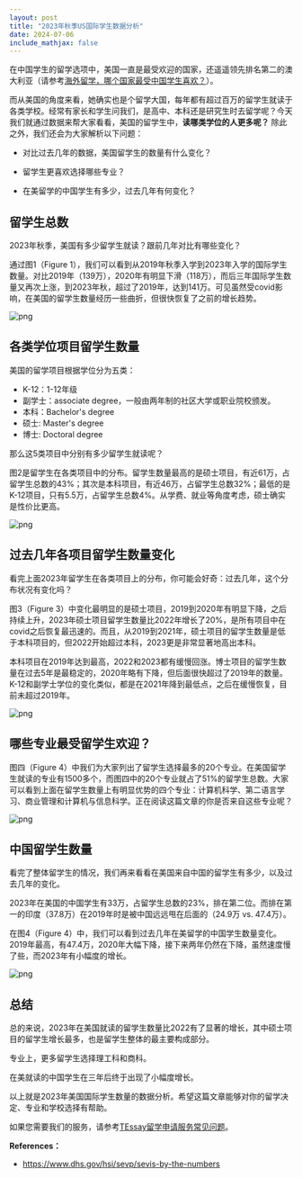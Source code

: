 ```yaml
---
layout: post
title: "2023年秋季US国际学生数据分析"
date: 2024-07-06
include_mathjax: false
---
```

在中国学生的留学选项中，美国一直是最受欢迎的国家，还遥遥领先排名第二的澳大利亚（请参考[海外留学，哪个国家最受中国学生喜欢？](https://tessay.org/blog/2024/01/20/chinese-students-favorite-destination-for-studying-abroad)）。

而从美国的角度来看，她确实也是个留学大国，每年都有超过百万的留学生就读于各类学校。经常有家长和学生问我们，是高中、本科还是研究生时去留学呢？今天我们就通过数据来帮大家看看，美国的留学生中，**读哪类学位的人更多呢？** 除此之外，我们还会为大家解析以下问题：

+ 对比过去几年的数据，美国留学生的数量有什么变化？

+ 留学生更喜欢选择哪些专业？

+ 在美留学的中国学生有多少，过去几年有何变化？

## 留学生总数 ##

2023年秋季，美国有多少留学生就读？跟前几年对比有哪些变化？

通过图1（Figure 1），我们可以看到从2019年秋季入学到2023年入学的国际学生数量。对比2019年（139万），2020年有明显下滑（118万），而后三年国际学生数量又再次上涨，到2023年秋，超过了2019年，达到141万。可见虽然受covid影响，在美国的留学生数量经历一些曲折，但很快恢复了之前的增长趋势。


    
![png](/assets/images/2024-07-06-2023-fall-international-admission-analytics_files/2024-07-06-2023-fall-international-admission-analytics_4_0.png)
    


## 各类学位项目留学生数量 ##

美国的留学项目根据学位分为五类：

+ K-12：1-12年级
+ 副学士：associate degree，一般由两年制的社区大学或职业院校颁发。
+ 本科：Bachelor's degree
+ 硕士: Master's degree
+ 博士: Doctoral degree

那么这5类项目中分别有多少留学生就读呢？

图2是留学生在各类项目中的分布。留学生数量最高的是硕士项目，有近61万，占留学生总数的43%；其次是本科项目，有近46万，占留学生总数32%；最低的是K-12项目，只有5.5万，占留学生总数4%。从学费、就业等角度考虑，硕士确实是性价比更高。


    
![png](/assets/images/2024-07-06-2023-fall-international-admission-analytics_files/2024-07-06-2023-fall-international-admission-analytics_6_0.png)
    


## 过去几年各项目留学生数量变化 ##

看完上面2023年留学生在各类项目上的分布，你可能会好奇：过去几年，这个分布状况有变化吗？

图3（Figure 3）中变化最明显的是硕士项目，2019到2020年有明显下降，之后持续上升，2023年硕士项目留学生数量比2022年增长了20%，是所有项目中在covid之后恢复最迅速的。而且，从2019到2021年，硕士项目的留学生数量是低于本科项目的，但2022开始超过本科，2023更是非常显著地高出本科。

本科项目在2019年达到最高，2022和2023都有缓慢回涨。博士项目的留学生数量在过去5年是最稳定的，2020年略有下降，但后面很快超过了2019年的数量。K-12和副学士学位的变化类似，都是在2021年降到最低点，之后在缓慢恢复，目前未超过2019年。


    
![png](/assets/images/2024-07-06-2023-fall-international-admission-analytics_files/2024-07-06-2023-fall-international-admission-analytics_8_0.png)
    


## 哪些专业最受留学生欢迎？ ##

图四（Figure 4）中我们为大家列出了留学生选择最多的20个专业。在美国留学生就读的专业有1500多个，而图四中的20个专业就占了51%的留学生总数。大家可以看到上面在留学生数量上有明显优势的四个专业：计算机科学、第二语言学习、商业管理和计算机与信息科学。正在阅读这篇文章的你是否来自这些专业呢？


    
![png](/assets/images/2024-07-06-2023-fall-international-admission-analytics_files/2024-07-06-2023-fall-international-admission-analytics_10_0.png)
    


## 中国留学生数量 ##

看完了整体留学生的情况，我们再来看看在美国来自中国的留学生有多少，以及过去几年的变化。

2023年在美国的中国学生有33万，占留学生总数的23%，排在第二位。而排在第一的印度（37.8万）在2019年时是被中国远远甩在后面的（24.9万 vs. 47.4万）。

在图4（Figure 4）中，我们可以看到过去几年在美留学的中国学生数量变化。2019年最高，有47.4万，2020年大幅下降，接下来两年仍然在下降，虽然速度慢了些，而2023年有小幅度的增长。


    
![png](/assets/images/2024-07-06-2023-fall-international-admission-analytics_files/2024-07-06-2023-fall-international-admission-analytics_12_0.png)
    


## 总结 ##

总的来说，2023年在美国就读的留学生数量比2022有了显著的增长，其中硕士项目的留学生增长最多，也是留学生整体的最主要构成部分。

专业上，更多留学生选择理工科和商科。

在美就读的中国学生在三年后终于出现了小幅度增长。

以上就是2023年美国国际学生数量的数据分析。希望这篇文章能够对你的留学决定、专业和学校选择有帮助。

如果您需要我们的服务，请参考[TEssay留学申请服务常见问题](https://tessay.org/blog/2024/04/02/faq)。

**References：**

+ https://www.dhs.gov/hsi/sevp/sevis-by-the-numbers



